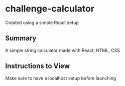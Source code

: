 # challenge-calculator
Created using a simple React setup

## Summary
A simple string calculator made with React, HTML, CSS

## Instructions to View
Make sure to have a localhost setup before launching
